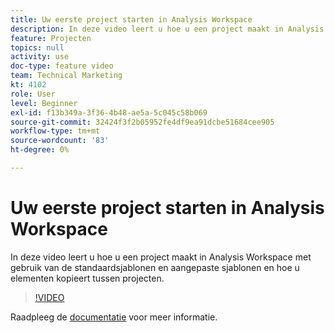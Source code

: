 ```yaml
---
title: Uw eerste project starten in Analysis Workspace
description: In deze video leert u hoe u een project maakt in Analysis Workspace met gebruik van de standaardsjablonen en aangepaste sjablonen en hoe u elementen kopieert tussen projecten.
feature: Projecten
topics: null
activity: use
doc-type: feature video
team: Technical Marketing
kt: 4102
role: User
level: Beginner
exl-id: f13b349a-3f36-4b48-ae5a-5c045c58b069
source-git-commit: 32424f3f2b05952fe4df9ea91dcbe51684cee905
workflow-type: tm+mt
source-wordcount: '83'
ht-degree: 0%

---
```


# Uw eerste project starten in Analysis Workspace

In deze video leert u hoe u een project maakt in Analysis Workspace met gebruik van de standaardsjablonen en aangepaste sjablonen en hoe u elementen kopieert tussen projecten.

>[!VIDEO](https://video.tv.adobe.com/v/30368/?quality=12)

Raadpleeg de [documentatie](https://docs.adobe.com/content/help/en/analytics/analyze/analysis-workspace/build-workspace-project/freeform-overview.html) voor meer informatie.
